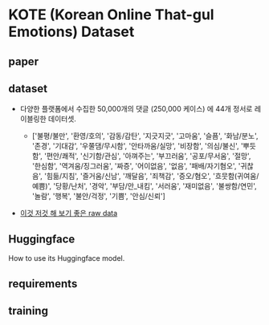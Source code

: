 # KOTE (Korean Online That-gul Emotions) Dataset

## paper

## dataset
- 다양한 플랫폼에서 수집한 50,000개의 댓글 (250,000 케이스) 에 44개 정서로 레이블링한 데이터셋.
    * ['불평/불만',
 '환영/호의',
 '감동/감탄',
 '지긋지긋',
 '고마움',
 '슬픔',
 '화남/분노',
 '존경',
 '기대감',
 '우쭐댐/무시함',
 '안타까움/실망',
 '비장함',
 '의심/불신',
 '뿌듯함',
 '편안/쾌적',
 '신기함/관심',
 '아껴주는',
 '부끄러움',
 '공포/무서움',
 '절망',
 '한심함',
 '역겨움/징그러움',
 '짜증',
 '어이없음',
 '없음',
 '패배/자기혐오',
 '귀찮음',
 '힘듦/지침',
 '즐거움/신남',
 '깨달음',
 '죄책감',
 '증오/혐오',
 '흐뭇함(귀여움/예쁨)',
 '당황/난처',
 '경악',
 '부담/안_내킴',
 '서러움',
 '재미없음',
 '불쌍함/연민',
 '놀람',
 '행복',
 '불안/걱정',
 '기쁨',
 '안심/신뢰']

- [이것 저것 해 보기 좋은 raw data](https://huggingface.co/datasets/searle-j/kote/blob/main/raw.json)

## Huggingface
How to use its Huggingface model.

## requirements

## training
